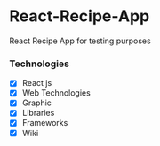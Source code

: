 # React-Recipe-App
React Recipe App for testing purposes

### Technologies
- [x] React js
- [x] Web Technologies
- [x] Graphic
- [x] Libraries
- [x] Frameworks
- [x] Wiki
